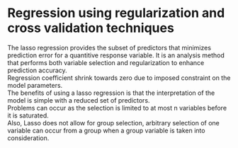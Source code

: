 # Regression using regularization and cross validation techniques

The lasso regression provides the subset of predictors that minimizes prediction error for a quantitive response variable. It is an analysis method that performs both variable selection and regularization to enhance prediction accuracy.   
Regression coefficient shrink towards zero due to imposed constraint on the model parameters.    
The benefits of using a lasso regression is that the interpretation of the model is simple with a reduced set of predictors.    
Problems can occur as the selection is limited to at most n variables before it is saturated.     
Also, Lasso does not allow for group selection, arbitrary selection of one variable can occur from a group when a group variable is taken into consideration.
